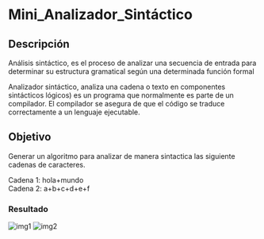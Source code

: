 # Mini_Analizador_Sintáctico

## Descripción

Análisis sintáctico, es el proceso de analizar una secuencia de entrada para determinar su estructura gramatical según una determinada función formal

Analizador sintáctico, analiza una cadena o texto en componentes sintácticos lógicos) es un programa que normalmente es parte de un compilador. El compilador se asegura de que el código se traduce correctamente a un lenguaje ejecutable.

## Objetivo

Generar un algoritmo para analizar de manera sintactica las siguiente cadenas de caracteres.

Cadena 1: hola+mundo   
Cadena 2: a+b+c+d+e+f

### Resultado

![img1](https://user-images.githubusercontent.com/123349304/220523517-2bdfacff-61a2-4e58-99c2-ebc9309772fc.png)
![img2](https://user-images.githubusercontent.com/123349304/220523530-f8281162-2d78-40bd-bd0b-d8cdd24044a8.png)

